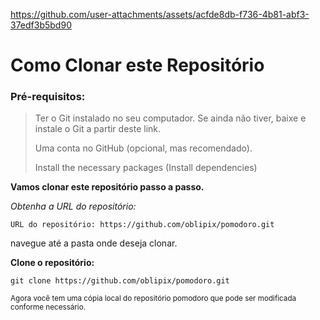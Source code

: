 


https://github.com/user-attachments/assets/acfde8db-f736-4b81-abf3-37edf3b5bd90





# Como Clonar este Repositório

>
### Pré-requisitos:


> Ter o Git instalado no seu computador.
> Se ainda não tiver, baixe e instale o Git a partir deste link.
>
> Uma conta no GitHub (opcional, mas recomendado).
>
>  Install the necessary packages (Install dependencies)


**Vamos clonar este repositório passo a passo.**

_Obtenha a URL do repositório:_

`URL do repositório: https://github.com/oblipix/pomodoro.git`

navegue até a pasta onde deseja clonar.


**Clone o repositório:**

`git clone https://github.com/oblipix/pomodoro.git`


<sub> Agora você tem uma cópia local do repositório pomodoro que pode ser modificada conforme necessário. </sub>








